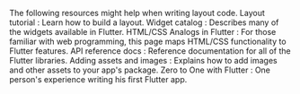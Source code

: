 The following resources might help when writing layout code.
Layout tutorial
: Learn how to build a layout.
Widget catalog
: Describes many of the widgets available in Flutter.
HTML/CSS Analogs in Flutter
: For those familiar with web programming,
  this page maps HTML/CSS functionality to Flutter features.
API reference docs
: Reference documentation for all of the Flutter libraries.
Adding assets and images
: Explains how to add images and other assets to your app's package.
Zero to One with Flutter
: One person's experience writing his first Flutter app.
